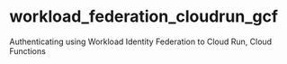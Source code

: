 # workload_federation_cloudrun_gcf
Authenticating using Workload Identity Federation to Cloud Run, Cloud Functions
